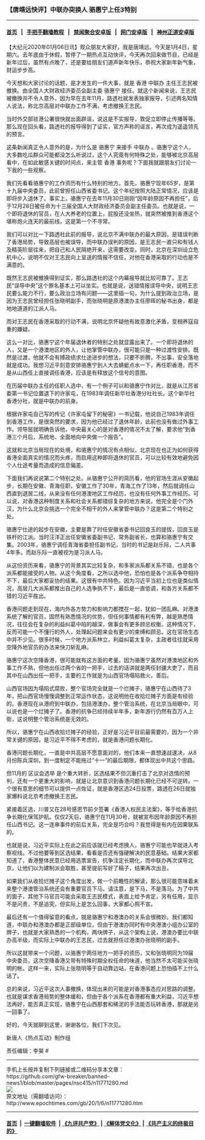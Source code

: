 ### 【唐靖远快评】中联办突换人 骆惠宁上任3特别
------------------------

#### [首页](https://github.com/gfw-breaker/banned-news1/blob/master/README.md) &nbsp;&nbsp;|&nbsp;&nbsp; [手把手翻墙教程](https://github.com/gfw-breaker/guides/wiki) &nbsp;&nbsp;|&nbsp;&nbsp; [禁闻聚合安卓版](https://github.com/gfw-breaker/bn-android) &nbsp;&nbsp;|&nbsp;&nbsp; [网门安卓版](https://github.com/oGate2/oGate) &nbsp;&nbsp;|&nbsp;&nbsp; [神州正道安卓版](https://github.com/SzzdOgate/update) 



<div><p>
 【大纪元2020年01月06日讯】观众朋友大家好，我是唐靖远。今天是1月4日，星期六。去年底由于休假，暂停了一期热点互动快评，今天再次回来做节目，已经是新年过后，虽然有点晚了，还是要给朋友们道声新年快乐，恭祝大家新年新气象，财运步步高。
</p>
<p>
 今天想和大家讨论的话题，是才发生的一件大事，就是
 <ok href="http://www.epochtimes.com/gb/tag/%E9%A6%99%E6%B8%AF.html">
  香港
 </ok>
 <ok href="http://www.epochtimes.com/gb/tag/%E4%B8%AD%E8%81%94%E5%8A%9E.html">
  中联办
 </ok>
 主任王志民被撤换。由全国人大财政经济委员会副主委
 <ok href="http://www.epochtimes.com/gb/tag/%E9%AA%86%E6%83%A0%E5%AE%81.html">
  骆惠宁
 </ok>
 接任。就这个新闻来说，王志民被撤换并不令人意外，因为早在去年11月，路透社就发表独家报导，引述两名知情人说法，称北京高层对中联办工作不满，考虑撤换王志民。
</p>
<p>
 当时外交部驻港公署很快就出面辟谣，说这是不实报导，敦促立即停止传播等等。那么现在回头看，路透社的报导得到了证实，官方声称的谣言，再次成为遥遥领先的预言。
</p>
<p>
 这条新闻真正令人意外的是，为什么是
 <ok href="http://www.epochtimes.com/gb/tag/%E9%AA%86%E6%83%A0%E5%AE%81.html">
  骆惠宁
 </ok>
 来接手
 <ok href="http://www.epochtimes.com/gb/tag/%E4%B8%AD%E8%81%94%E5%8A%9E.html">
  中联办
 </ok>
 。骆惠宁这个人，大多数吃瓜群众可能都没怎么听说过，这个人究竟有何特殊之处，能够被北京高层看中，在如此敏感关键的时间点，来主管
 <ok href="http://www.epochtimes.com/gb/tag/%E9%A6%99%E6%B8%AF.html">
  香港
 </ok>
 事务呢？下面我就跟朋友们讨论一下我的一些观察。
</p>
<p style="text-align: center;">
</p>
<p>
 我们先看看骆惠宁的工作资历有什么特别的地方。首先，骆惠宁现年65岁，是第十九届中央委员，此前曾担任山西省委书记。这个年纪按照大陆正常情况，应该是即将步入退休了。事实上，骆惠宁在去年11月30日刚刚“因年龄原因不再担任”，后于12月28日被任命为十三届全国人大财政经济委员会副主任委员。也就是说，一个即将退休的官员，在人大养老的位置上，屁股还没坐热，就突然被推到香港这个堪称炮火连天的最前线，这是第一个不寻常。
</p>
<p>
 我们可以对比一下路透社此前的报导，说北京不满中联办的最大原因，是错误判断了香港局势，导致高层也被误导，而中联办误判的原因，是王志民一直只和有钱人及精英阶层往来，把自己和人民隔绝开来，这需要改变。同时，北京在深圳设立危机中心，说明不仅对王志民向上呈送的情报不信任，对他在香港采取的行动也是不满意的。
</p>
<p>
 既然王志民被撤换得到证实，那么路透社的这个内幕报导就比较可靠了。王志民“误导中央”这个罪名基本上可以坐实。也就是说，送错情报误导中央，说明王志民要么能力不行，要么政治立场有问题——这里插一句，为什么提到政治立场，是因为王志民曾经担任张晓明副手，而张晓明是原港澳办主任廖晖的秘书出身，都是地地道道的江派人马。
</p>
<p>
 而对王志民在香港采取的行动不满，说明北京怀疑他有故意激化矛盾，变相养寇自重的嫌疑。
</p>
<p>
 这么一对比，骆惠宁这个年届退休者的特别之处就显露出来了。一个即将退休的人，又是一个港澳地区的外人，让他掌管中联办，很可能只是一种过渡性安排。既然是过渡，他就不会有搏政绩求仕途进步的想法，只要不折腾，不出事，安全落地就是成功。我想习近平刻意安排骆惠宁到人大去蜻蜓点水一下，再任职香港，而不是从山西任上直接调任香港，应该是有释放这个信号的意图。
</p>
<p>
 在历届中联办主任的任职人选中，有一个例子可以和骆惠宁作对比，就是从江苏省委第一书记位置退下的许家屯，在1983年调任新华社香港分社社长。这个新华社香港分社，就是中联办的前身。
</p>
<p>
 根据许家屯自己写的传记《许家屯留下的秘密》一书记载，他说自己1983年调任到香港工作，是很突然的要求，因为他已经过了退休年龄，此前也没有做过外事工作。领导层就明确告诉他，中央最关心的是对香港的情况不太了解，要求他“到香港三个月后，系统地、全面地向中央做一个报告”。
</p>
<p>
 这就和北京当局现在的处境，和骆惠宁的情况有点相似，北京现在也正为如何获得香港全面真实的情况而头疼，而启用这种即将退休的官员，可以比较有效地避免因个人仕途考量而造成的信息偏差。
</p>
<p>
 下面我们再说说第二个特别之处。从骆惠宁公开的简历看，他的官场生涯从安徽起步，长期在安徽、青海任职，安徽工作了30年，青海工作了13年，然后就调任山西直到退居二线，从来没有任何港澳地区工作经历，也没有任何外事工作经历。可以说，对香港这种制度关系和社会关系都错综复杂的地方来说，他完全是个门外汉，为什么北京会挑选一个完全不相干的外人来掌管中联办？这是第二个特别之处。
</p>
<p>
 骆惠宁仕途的起步在安徽，主要是靠了时任安徽省委书记回良玉的提拔，回良玉是铁杆的江派。当时汪洋正出任安徽省委副书记、常务副省长，也算和骆惠宁有交集。2003年，骆惠宁调任青海省委担任副书记，当时的书记是赵乐际，二人共事4年多。而赵乐际一直被视为是习派人马。
</p>
<p>
 从这份资历来看，骆惠宁的背景其实比较复杂，和多家派系都关系不错，也是各个派系都能接受的人物。从这个角度看，之所以选中他，恐怕也是各个派系争夺相持不下，最后大家都妥协的结果。这很有中共特色。因为习近平当初上位也是类似情况，高层几大派系都推出自己的人选争执不下，最后是一直低调，和各方关系都不错的习近平胜出。
</p>
<p>
 香港问题走到现在，海内外各方势力和影响力都搅在一起，犹如一团乱麻。对港澳系统了解的官员，固然有熟悉情况的优势，但任何事情都有利有弊，越是熟悉情况，往往会在复杂的利益纠葛中陷的越深，做事会有更多顾忌权衡。这种情况下，反而可能一个不懂行的外人，处理起问题来会有更少的束缚和顾忌。这在官场生态中并不少见。很多时候，一个地方派系林立，利益纠葛太复杂，主政者往往就采用空降外地官员的办法来快刀斩乱麻。
</p>
<p>
 骆惠宁这次空降香港，很可能就有这方面的考量。因为骆惠宁虽然对港澳地区和外事工作不熟，但他出任过两个省的一把手，过去的话讲就是两任封疆大吏了，而且其中在山西出任一把手，主要的工作就是为山西官场塌陷救火，善后。
</p>
<p>
 山西官场因为塌陷式腐败，整个官场完全就是一个烂摊子，骆惠宁在山西待了3年，把山西官场慢慢调整到正常运作状态，这说明他在收拾烂摊子方面是有经验的。香港现在从港府到中联办，包括港澳办，整个管治系统，在北京当局眼中，可以说也是一个烂摊子了。香港的抗争已经持续半年多，新年游行仍然有百万人上街，这说明整个管治系统是无效的。
</p>
<p>
 所以，骆惠宁在山西收拾烂摊子的经验，正好是习近平目前最需要的，因为一个非常关键的原因，是习近平不得不考虑的，就是香港问题长期化。
</p>
<p>
 香港问题长期化，一直是中共高层不愿意面对的，他们本来一直想速战速决，从8月份陈兵深圳，到一度制定不能拖过“十一”的最后期限，都体现出中共这个思路。
</p>
<p>
 但11月的
 <ok href="http://www.epochtimes.com/gb/tag/%E5%8C%BA%E8%AE%AE%E4%BC%9A%E9%80%89%E4%B8%BE.html">
  区议会选举
 </ok>
 是个重大转折，区选结果不但沉重打击了北京对选情的预判，还有一个更重大的影响，就是让北京意识到香港问题长期化已经不可逆转。一个很有意思的细节可以提供一点佐证，就是香港区选24日投票，路透在26日就独家爆料说北京考虑撤换王志民。
</p>
<p>
 紧接着区选，川普又在28号感恩节前夕签署《香港人权民主法案》，等于给香港抗争长期化保驾护航。仅仅2天后，骆惠宁在11月30号，就被宣布因年龄原因不再担任山西书记。这一连串事件的前后关系，完全是巧合吗？我觉得是有内在因果联系的。
</p>
<p>
 也就是说，习近平实际上在此之前应该就已经考虑换人，骆惠宁可能也早就进入考察视线。不过他要等到区选结果，看看是否还有强硬解决的民意基础。结果大家都知道了，香港整体民意已经用选票宣告，抗争注定长期化，而中联办再次误导北京，让他们以为建制派会取胜，甚至提前写好了稿子，结果再次出丑。
</p>
<p>
 如果我们从收拾烂摊子这个角度出发，做一个前瞻性的解读，那么很可能意味着未来整个港澳管治系统还会有重要官员下马。请注意，是下马，不是落马。为了中共的面子，其他下马官员可能会采取王志民模式，表面上给予肯定，另有任用，显示不是问责，不是追究，但实际上是怎么回事，大家都心照不宣。
</p>
<p>
 最后还有一个值得留意的看点，就是骆惠宁和港澳办的关系会很微妙。我们都知道，中联办和港澳办都是正部级单位，但由于港澳办同时有中央港澳小组办公室的牌子，也就是大家熟悉的一个机构，两块牌子，从这个架构上说，港澳办要比中联办高半级，而实际上中联办的王志民，过去就担任过港澳办张晓明的副手。
</p>
<p>
 所以这就带来一个问题，以骆惠宁两任地方一把手的资历，又和张晓明同为19届中央委员，这次空降香港又带有特殊时期全权任命的味道，他当然不太可能买张晓明的帐。这样一来，实际上张晓明等于自动靠边站，在香港问题上恐怕插不上什么话了。
</p>
<p>
 总的来说，习近平这次人事撤换，体现出来的可能是对香港事态应对思路的调整。也就是谋求香港局势的整体缓和，但由于各个派系在香港都有重大利益，习近平想法再好，能否真正实现，骆惠宁在山西那套和稀泥的手法能否玩转香港，那就是另一回事了。
</p>
<p>
 好的，今天就聊到这里，谢谢各位，我们下次见。
</p>
<p>
 新唐人《热点互动》制作组
</p>
<p>
 责任编辑：李昊 #
</p>
</div>
<hr/>
手机上长按并复制下列链接或二维码分享本文章：<br/>
https://github.com/gfw-breaker/banned-news1/blob/master/pages/nsc415/n11771280.md <br/>
<a href='https://github.com/gfw-breaker/banned-news1/blob/master/pages/nsc415/n11771280.md'><img src='https://github.com/gfw-breaker/banned-news1/blob/master/pages/nsc415/n11771280.md.png'/></a> <br/>
原文地址（需翻墙访问）：http://www.epochtimes.com/gb/20/1/6/n11771280.htm


------------------------
#### [首页](https://github.com/gfw-breaker/banned-news1/blob/master/README.md) &nbsp;|&nbsp; [一键翻墙软件](https://github.com/gfw-breaker/nogfw/blob/master/README.md) &nbsp;| [《九评共产党》](https://github.com/gfw-breaker/9ping.md/blob/master/README.md#九评之一评共产党是什么) | [《解体党文化》](https://github.com/gfw-breaker/jtdwh.md/blob/master/README.md) | [《共产主义的终极目的》](https://github.com/gfw-breaker/gczydzjmd.md/blob/master/README.md)


<img src='http://gfw-breaker.win/banned-news/pages/nsc415/n11771280.md' width='0px' height='0px'/>